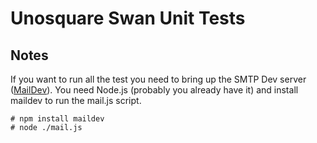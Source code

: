 # Unosquare Swan Unit Tests

## Notes

If you want to run all the test you need to bring up the SMTP Dev server ([MailDev](https://www.npmjs.com/package/maildev)). You need Node.js (probably you already have it) and install maildev to run the mail.js script.

```
# npm install maildev
# node ./mail.js
```

